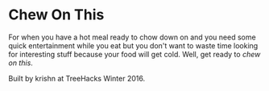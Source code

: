 # Chew On This

For when you have a hot meal ready to chow down on and you need some quick entertainment while you eat but you don't want to waste time looking for interesting stuff because your food will get cold. Well, get ready to *chew on this*.

Built by krishn at TreeHacks Winter 2016.
